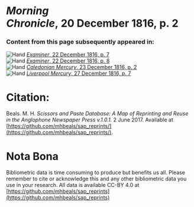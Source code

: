 # *Morning Chronicle*, 20 December 1816, p. 2  
  
### Content from this page subsequently appeared in:  
![Hand](http://scissorsandpaste.net/wp-content/uploads/2017/06/smallhandpointer.png) [*Examiner*, 22 December 1816, p. 7](https://mhbeals.github.io/sap_html/Examiner/Examiner-22-December-1816-p-7)  
![Hand](http://scissorsandpaste.net/wp-content/uploads/2017/06/smallhandpointer.png) [*Examiner*, 22 December 1816, p. 8](https://mhbeals.github.io/sap_html/Examiner/Examiner-22-December-1816-p-8)  
![Hand](http://scissorsandpaste.net/wp-content/uploads/2017/06/smallhandpointer.png) [*Caledonian Mercury*, 23 December 1816, p. 2](https://mhbeals.github.io/sap_html/Caledonian-Mercury/Caledonian-Mercury-23-December-1816-p-2)  
![Hand](http://scissorsandpaste.net/wp-content/uploads/2017/06/smallhandpointer.png) [*Liverpool Mercury*, 27 December 1816, p. 7](https://mhbeals.github.io/sap_html/Liverpool-Mercury/Liverpool-Mercury-27-December-1816-p-7)  


# Citation: 

Beals. M. H. *Scissors and Paste Database: A Map of Reprinting and Reuse in the Anglophone Newspaper Press v.1.0.1.* 2 June 2017. Available at [https://github.com/mhbeals/sap_reprints/](https://github.com/mhbeals/sap_reprints/). 

# Nota Bona

Bibliometric data is time consuming to produce but benefits us all. Please remember to cite or acknowledge this and any other bibliometric data you use in your research. All data is available CC-BY 4.0 at [https://github.com/mhbeals/sap_reprints](https://github.com/mhbeals/sap_reprints)